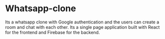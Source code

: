 # Whatsapp-clone
Its a whatsapp clone with Google authentication and the users can create a room and chat with each other.  Its a single page application built with React for the frontend and Firebase for the backend. 
